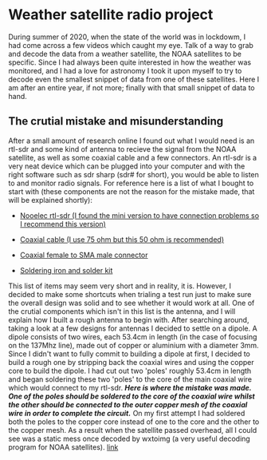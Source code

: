 # Weather satellite radio project
During summer of 2020, when the state of the world was in lockdowm, I had come across a few videos which caught my eye. Talk of a way to grab and decode the data from a weather satellite, the NOAA satellites to be specific. Since I had always been quite interested in how the weather was monitored, and I had a love for astronomy I took it upon myself to try to decode even the smallest snippet of data from one of these satellites. Here I am after an entire year, if not more; finally with that small snippet of data to hand. 

## The crutial mistake and misunderstanding
After a small amount of research online I found out what I would need is an rtl-sdr and some kind of antenna to recieve the signal from the NOAA satellite, as well as some coaxial cable and a few connectors. An rtl-sdr is a very neat device which can be plugged into your computer and with the right software such as sdr sharp (sdr# for short), you would be able to listen to and monitor radio signals. For reference here is a list of what I bought to start with (these components are not the reason for the mistake made, that will be explained shortly):

- [Nooelec rtl-sdr (I found the mini version to have connection problems so I recommend this version)](https://www.amazon.co.uk/Nooelec-NESDR-SMArt-SDR-R820T2-Based/dp/B01HA642SW/ref=sr_1_2_sspa?keywords=Rtl+SDR&qid=1638297518&sr=8-2-spons&psc=1&smid=A1TIGMJ4AZ1K1A&spLa=ZW5jcnlwdGVkUXVhbGlmaWVyPUExR0xVWUhDRVdHNUlQJmVuY3J5cHRlZElkPUEwNTU1NDM1MVJJQUZDQU8xRjJIOCZlbmNyeXB0ZWRBZElkPUEwMjMzNTg3M1RaU1QyWVJQTUxQVSZ3aWRnZXROYW1lPXNwX2F0ZiZhY3Rpb249Y2xpY2tSZWRpcmVjdCZkb05vdExvZ0NsaWNrPXRydWU=)

- [Coaxial cable (I use 75 ohm but this 50 ohm is recommended)](https://www.amazon.co.uk/electrosmart-RG58-Black-Coaxial-Cable/dp/B01N5TR7OP/ref=sr_1_3?crid=CEK62CZO1H3H&keywords=50+ohm+coaxial+cable&qid=1638297676&sprefix=50+ohm+%2Caps%2C223&sr=8-3)

- [Coaxial female to SMA male connector](https://www.amazon.co.uk/Connector-Adaptor-Converter-Wireless-Instrumentation%EF%BC%88Pack/dp/B09B28LMTZ/ref=sr_1_5?keywords=female+coaxial+to+male+sma&qid=1638297872&sr=8-5)

- [Soldering iron and solder kit](https://www.amazon.co.uk/Soldering-Iron-Kit-Welding-Tools/dp/B09CPRJMSC/ref=sr_1_9?crid=2C3PJ98VBDOO0&keywords=soldering+iron&qid=1638298287&sprefix=soldering+iron%2Caps%2C171&sr=8-9)

This list of items may seem very short and in reality, it is. However, I decided to make some shortcuts when trialing a test run just to make sure the overall design was solid and to see whether it would work at all. One of the crutial components which isn't in this list is the antenna, and I will explain how I built a rough antenna to begin with. After searching around, taking a look at a few designs for antennas I decided to settle on a dipole. A dipole consists of two wires, each 53.4cm in length (in the case of focusing on the 137Mhz line), made out of copper or aluminium with a diameter 3mm. Since I didn't want to fully commit to building a dipole at first, I decided to build a rough one by stripping back the coaxial wires and using the copper core to build the dipole. I had cut out two 'poles' roughly 53.4cm in length and began soldering these two 'poles' to the core of the main coaxial wire which would connect to my rtl-sdr. ***Here is where the mistake was made. One of the poles should be soldered to the core of the coaxial wire whilst the other should be connected to the outer copper mesh of the coaxial wire in order to complete the circuit.*** On my first attempt I had soldered both the poles to the copper core instead of one to the core and the other to the copper mesh. As a result when the satellite passed overhead, all I could see was a static mess once decoded by wxtoimg (a very useful decoding program for NOAA satellites). [link](SatelliteRadio.html)
